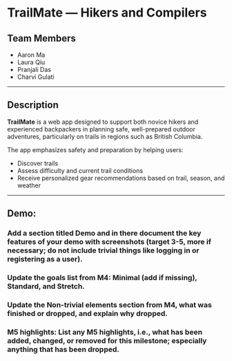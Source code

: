 # TrailMate — Hikers and Compilers

## Team Members
- Aaron Ma  
- Laura Qiu  
- Pranjali Das  
- Charvi Gulati  

---

## Description
**TrailMate** is a web app designed to support both novice hikers and experienced backpackers in planning safe, well-prepared outdoor adventures, particularly on trails in regions such as British Columbia.

The app emphasizes safety and preparation by helping users:
- Discover trails  
- Assess difficulty and current trail conditions  
- Receive personalized gear recommendations based on trail, season, and weather  

---

## Demo: 

### Add a section titled Demo and in there document the key features of your demo with screenshots (target 3-5, more if necessary; do not include trivial things like logging in or registering as a user).
### Update the goals list from M4: Minimal (add if missing), Standard, and Stretch.
### Update the Non-trivial elements section from M4, what was finished or dropped, and explain why dropped.
### M5 highlights: List any M5 highlights, i.e., what has been added, changed, or removed for this milestone; especially anything that has been dropped.
